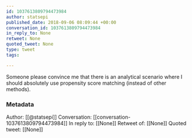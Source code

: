 ```yaml
---
id: 1037613809794473984
author: statsepi
published_date: 2018-09-06 08:09:44 +00:00
conversation_id: 1037613809794473984
in_reply_to: None
retweet: None
quoted_tweet: None
type: tweet
tags:

---
```


Someone please convince me that there is an analytical scenario where I should absolutely use propensity score matching (instead of other methods).

### Metadata

Author: [[@statsepi]]
Conversation: [[conversation-1037613809794473984]]
In reply to: [[None]]
Retweet of: [[None]]
Quoted tweet: [[None]]
